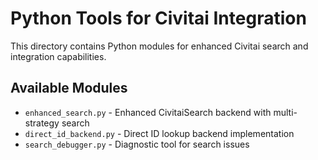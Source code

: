 # Python Tools for Civitai Integration

This directory contains Python modules for enhanced Civitai search and integration capabilities.

## Available Modules

- `enhanced_search.py` - Enhanced CivitaiSearch backend with multi-strategy search
- `direct_id_backend.py` - Direct ID lookup backend implementation
- `search_debugger.py` - Diagnostic tool for search issues